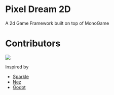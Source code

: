 # Pixel Dream 2D
A 2d Game Framework built on top of MonoGame

Contributors
==================
<a href="https://github.com/zapturk/PixelDream-2D/graphs/contributors">
  <img src="https://contrib.rocks/image?repo=zapturk/PixelDream-2D&max=500&columns=20&anon=1" />
</a>

Inspired by 
* [Sparkle](https://github.com/MrScautHD/Sparkle)
* [Nez](https://github.com/prime31/Nez)
* [Godot](https://github.com/godotengine/godot)
